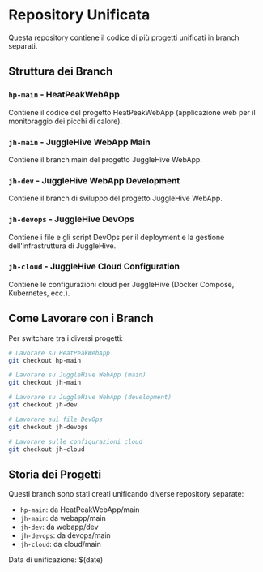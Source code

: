 # Repository Unificata

Questa repository contiene il codice di più progetti unificati in branch separati.

## Struttura dei Branch

### `hp-main` - HeatPeakWebApp
Contiene il codice del progetto HeatPeakWebApp (applicazione web per il monitoraggio dei picchi di calore).

### `jh-main` - JuggleHive WebApp Main
Contiene il branch main del progetto JuggleHive WebApp.

### `jh-dev` - JuggleHive WebApp Development
Contiene il branch di sviluppo del progetto JuggleHive WebApp.

### `jh-devops` - JuggleHive DevOps
Contiene i file e gli script DevOps per il deployment e la gestione dell'infrastruttura di JuggleHive.

### `jh-cloud` - JuggleHive Cloud Configuration
Contiene le configurazioni cloud per JuggleHive (Docker Compose, Kubernetes, ecc.).

## Come Lavorare con i Branch

Per switchare tra i diversi progetti:

```bash
# Lavorare su HeatPeakWebApp
git checkout hp-main

# Lavorare su JuggleHive WebApp (main)
git checkout jh-main

# Lavorare su JuggleHive WebApp (development)
git checkout jh-dev

# Lavorare sui file DevOps
git checkout jh-devops

# Lavorare sulle configurazioni cloud
git checkout jh-cloud
```

## Storia dei Progetti

Questi branch sono stati creati unificando diverse repository separate:
- `hp-main`: da HeatPeakWebApp/main
- `jh-main`: da webapp/main
- `jh-dev`: da webapp/dev
- `jh-devops`: da devops/main
- `jh-cloud`: da cloud/main

Data di unificazione: $(date)
